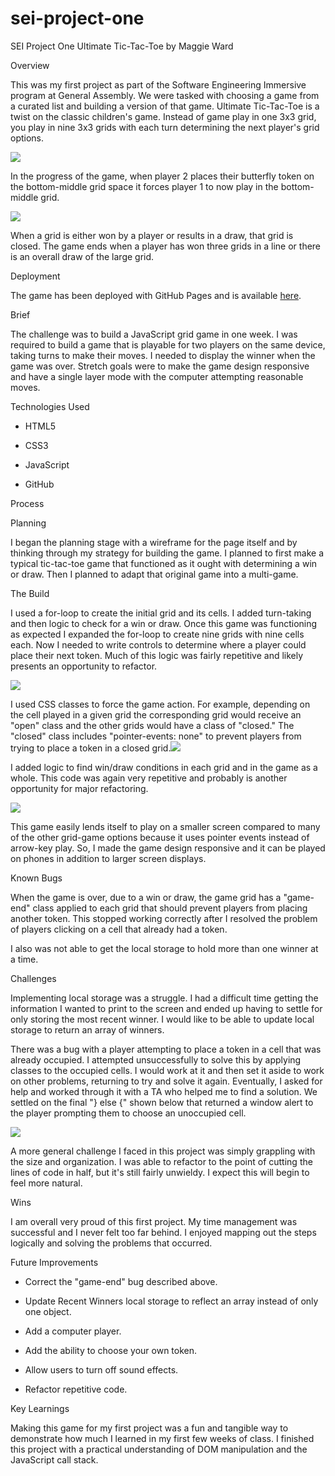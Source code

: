 # sei-project-one
SEI Project One
Ultimate Tic-Tac-Toe by Maggie Ward

Overview

This was my first project as part of the Software Engineering Immersive program at General Assembly. We were tasked with choosing a game from a curated list and building a version of that game. Ultimate Tic-Tac-Toe is a twist on the classic children's game. Instead of game play in one 3x3 grid, you play in nine 3x3 grids with each turn determining the next player's grid options.

![](https://lh5.googleusercontent.com/Sdpb98eOtuwPYtHIO7r7bfSrQ8zQgCl9jhxkoUkY99BpXwQNRGpBo4pGtU7jtwBRufAEvXf40NaWrR70C1ZpROgjlymSQxlw49yHu6DyV1114CcZ2FtCINB3R9sHovnfgcHOeeGA=s0)

In the progress of the game, when player 2 places their butterfly token on the bottom-middle grid space it forces player 1 to now play in the bottom-middle grid.

![](https://lh5.googleusercontent.com/Eu4ZxEczZJADWi5X8X2B6CcwaYllp751AWjd0P-JaiZ5NlAZImCd9zGrRt3Tli5IMWUc-iSCsAGeHyG-UkMEW5aQrIQIvhI_H-9c86xk888-08TUrHm-D2t7y-wnL4Nea1RSIj-Y=s0)

When a grid is either won by a player or results in a draw, that grid is closed. The game ends when a player has won three grids in a line or there is an overall draw of the large grid.

Deployment

The game has been deployed with GitHub Pages and is available [here](https://maggieliz.github.io/sei-project-one/).

Brief

The challenge was to build a JavaScript grid game in one week. I was required to build a game that is playable for two players on the same device, taking turns to make their moves. I needed to display the winner when the game was over. Stretch goals were to make the game design responsive and have a single layer mode with the computer attempting reasonable moves.

Technologies Used

-   HTML5

-   CSS3   

-   JavaScript

-   GitHub

Process

Planning

I began the planning stage with a wireframe for the page itself and by thinking through my strategy for building the game. I planned to first make a typical tic-tac-toe game that functioned as it ought with determining a win or draw. Then I planned to adapt that original game into a multi-game.

The Build

I used a for-loop to create the initial grid and its cells. I added turn-taking and then logic to check for a win or draw. Once this game was functioning as expected I expanded the for-loop to create nine grids with nine cells each. Now I needed to write controls to determine where a player could place their next token. Much of this logic was fairly repetitive and likely presents an opportunity to refactor.

![](https://lh5.googleusercontent.com/uMHoDOPc3pKsl8aRPPNeQnjXhexJ2tisZ1FAe3eOhObhYTtFKRXlRI0LljL1AGfhTP8L1iY29_f7dxFuLe4QIIr-0fYLD02K8fyCW_fmdOYEFNTsfOyFsNxsGIHzfnTl27LDh7DO=s0)

I used CSS classes to force the game action. For example, depending on the cell played in a given grid the corresponding grid would receive an "open" class and the other grids would have a class of "closed." The "closed" class includes "pointer-events: none" to prevent players from trying to place a token in a closed grid.![](https://lh5.googleusercontent.com/XJZVOAeG1kZq_FFQY4FfNhL-D69xAdMVmkmds_OWK5RCT5c05rmPk_Vp9p3ToFd0vOZIxy9UYhENGnZWTY0n32kx1WL5RAwnHogDud2e0n2bpQ4mI3vTqjj9v0qkexVUtqUy4JD7=s0)

I added logic to find win/draw conditions in each grid and in the game as a whole. This code was again very repetitive and probably is another opportunity for major refactoring.

![](https://lh5.googleusercontent.com/PX36pXyBiSIlSD-vfafRtWvCUP9hu7pk68E-JYzvB59rTrqpaVO45ZozcXEVzg-V8_gdhVpVgsCffCa6wsEln3e1MIUe6OxPiZkoRdoz2gABn6r_Z7I9aj28vQT0R23M9FS2CnpX=s0)

This game easily lends itself to play on a smaller screen compared to many of the other grid-game options because it uses pointer events instead of arrow-key play. So, I made the game design responsive and it can be played on phones in addition to larger screen displays.

Known Bugs

When the game is over, due to a win or draw, the game grid has a "game-end" class applied to each grid that should prevent players from placing another token. This stopped working correctly after I resolved the problem of players clicking on a cell that already had a token.

I also was not able to get the local storage to hold more than one winner at a time.

Challenges

Implementing local storage was a struggle. I had a difficult time getting the information I wanted to print to the screen and ended up having to settle for only storing the most recent winner. I would like to be able to update local storage to return an array of winners.

There was a bug with a player attempting to place a token in a cell that was already occupied. I attempted unsuccessfully to solve this by applying classes to the occupied cells. I would work at it and then set it aside to work on other problems, returning to try and solve it again. Eventually, I asked for help and worked through it with a TA who helped me to find a solution. We settled on the final "} else {" shown below that returned a window alert to the player prompting them to choose an unoccupied cell.

![](https://lh5.googleusercontent.com/blJXe2gTy_CxV6cYYmhXk3As4oOjGh-iyNIV4Ww33WbFRRqfifzG59m2CpactTyWkmmRvTblrU9WH3qIOzdKOXgN3wrst_u_Pi0279Fg1kBEJdBeeomqdLkhuR7av2n0d7SljOOM=s0)

A more general challenge I faced in this project was simply grappling with the size and organization. I was able to refactor to the point of cutting the lines of code in half, but it's still fairly unwieldy. I expect this will begin to feel more natural.

Wins

I am overall very proud of this first project. My time management was successful and I never felt too far behind. I enjoyed mapping out the steps logically and solving the problems that occurred.

Future Improvements

-   Correct the "game-end" bug described above.

-   Update Recent Winners local storage to reflect an array instead of only one object.

-   Add a computer player.

-   Add the ability to choose your own token.

-   Allow users to turn off sound effects.

-   Refactor repetitive code.

Key Learnings

Making this game for my first project was a fun and tangible way to demonstrate how much I learned in my first few weeks of class. I finished this project with a practical understanding of DOM manipulation and the JavaScript call stack.